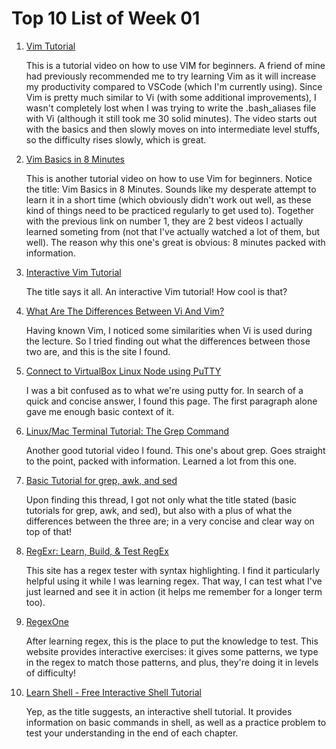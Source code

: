 # Top 10 List of Week 01

1. [Vim Tutorial](https://www.youtube.com/watch?v=IiwGbcd8S7I&t=382s)

   This is a tutorial video on how to use VIM for beginners. A friend of mine had previously recommended me to try learning Vim as it will increase my productivity compared to VSCode (which I'm currently using). Since Vim is pretty much similar to Vi (with some additional improvements), I wasn't completely lost when I was trying to write the .bash_aliases file with Vi (although it still took me 30 solid minutes). The video starts out with the basics and then slowly moves on into intermediate level stuffs, so the difficulty rises slowly, which is great.

2. [Vim Basics in 8 Minutes](https://www.youtube.com/watch?v=ggSyF1SVFr4&t=360s)

   This is another tutorial video on how to use Vim for beginners. Notice the title: Vim Basics in 8 Minutes. Sounds like my desperate attempt to learn it in a short time (which obviously didn't work out well, as these kind of things need to be practiced regularly to get used to). Together with the previous link on number 1, they are 2 best videos I actually learned someting from (not that I've actually watched a lot of them, but well). The reason why this one's great is obvious: 8 minutes packed with information.

3. [Interactive Vim Tutorial](https://www.openvim.com/)

   The title says it all. An interactive Vim tutorial! How cool is that?

4. [What Are The Differences Between Vi And Vim?](https://www.shell-tips.com/linux/vi-vs-vim/#:~:text=Vi%20stands%20for%20Visual.,Vi%20standard%20with%20many%20additions.)

   Having known Vim, I noticed some similarities when Vi is used during the lecture. So I tried finding out what the differences between those two are, and this is the site I found.

5. [Connect to VirtualBox Linux Node using PuTTY](https://sandilands.info/sgordon/connect-virtualbox-node-using-putty)

   I was a bit confused as to what we're using putty for. In search of a quick and concise answer, I found this page. The first paragraph alone gave me enough basic context of it.

6. [Linux/Mac Terminal Tutorial: The Grep Command](https://www.youtube.com/watch?v=VGgTmxXp7xQ&t=455s)

   Another good tutorial video I found. This one's about grep. Goes straight to the point, packed with information. Learned a lot from this one.

7. [Basic Tutorial for grep, awk, and sed](https://unix.stackexchange.com/questions/2434/is-there-a-basic-tutorial-for-grep-awk-and-sed)

   Upon finding this thread, I got not only what the title stated (basic tutorials for grep, awk, and sed), but also with a plus of what the differences between the three are; in a very concise and clear way on top of that!

8. [RegExr: Learn, Build, & Test RegEx](https://regexr.com/)

   This site has a regex tester with syntax highlighting. I find it particularly helpful using it while I was learning regex. That way, I can test what I've just learned and see it in action (it helps me remember for a longer term too).

9. [RegexOne](https://regexone.com/)

   After learning regex, this is the place to put the knowledge to test. This website provides interactive exercises: it gives some patterns, we type in the regex to match those patterns, and plus, they're doing it in levels of difficulty!

10. [Learn Shell - Free Interactive Shell Tutorial](https://www.learnshell.org/)

    Yep, as the title suggests, an interactive shell tutorial. It provides information on basic commands in shell, as well as a practice problem to test your understanding in the end of each chapter.
